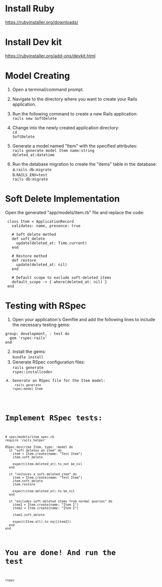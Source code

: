# Install Ruby
https://rubyinstaller.org/downloads/
# Install Dev kit
https://rubyinstaller.org/add-ons/devkit.html

# Model Creating
1. Open a terminal/command prompt.
2. Navigate to the directory where you want to create your Rails application.
3. Run the following command to create a new Rails application:<br>
  <code>rails new SoftDelete</code>
4. Change into the newly created application directory:<br>
  <code>cd SoftDelete</code>
5. Generate a model named "Item" with the specified attributes:<br>
   <code>rails generate model Item name:string deleted_at:datetime</code>

6. Run the database migration to create the "items" table in the database:<br>
   a.<code>rails db:migrate</code><br>
   b.<code>RAILS_ENV=test rails db:migrate</code>
   
# Soft Delete Implementation
Open the generated "app/models/item.rb" file and replace the code: <br>

   ```
    class Item < ApplicationRecord
      validates: name, presence: true
    
      # Soft delete method
      def soft_delete
        update(deleted_at: Time.current)
      end
    
      # Restore method
      def restore
        update(deleted_at: nil)
      end
    
      # Default scope to exclude soft-deleted items
      default_scope -> { where(deleted_at: nil) }
    end
   ```


# Testing with RSpec 
1.  Open your application's Gemfile and add the following lines to include the necessary testing gems:
  ```
  group: development, : test do
    gem 'rspec-rails'
  end
  ```
2. Install the gems:<br>
   <code>bundle install</code>
3. Generate RSpec configuration files:<br>
  <code>rails generate rspec:installcode>
4. Generate an RSpec file for the Item model:<br>
  <code>rails generate rspec:model Item</code>
# Implement RSpec tests:
  ```
  # spec/models/item_spec.rb
  require 'rails_helper'
  
  RSpec.describe Item, type: :model do
    it "soft deletes an item" do
      item = Item.create(name: "Test Item")
      item.soft_delete
  
      expect(item.deleted_at).to_not be_nil
    end
  
    it "restores a soft-deleted item" do
      item = Item.create(name: "Test Item")
      item.soft_delete
      item.restore
  
      expect(item.deleted_at).to be_nil
    end
  
    it "excludes soft-deleted items from normal queries" do
      item1 = Item.create(name: "Item 1")
      item2 = Item.create(name: "Item 2")
  
      item1.soft_delete
  
      expect(Item.all).to eq([item2])
    end
  end
  ```

# You are done! And run the test 
<code>rspec</code>









